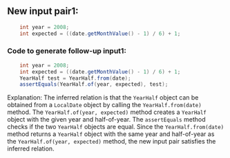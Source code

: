 ## New input pair1:
```java
    int year = 2008;
    int expected = ((date.getMonthValue() - 1) / 6) + 1;
```
### Code to generate follow-up input1:
```java
    int year = 2008;
    int expected = ((date.getMonthValue() - 1) / 6) + 1;
    YearHalf test = YearHalf.from(date);
    assertEquals(YearHalf.of(year, expected), test);
```
Explanation: The inferred relation is that the `YearHalf` object can be obtained from a `LocalDate` object by calling the `YearHalf.from(date)` method. The `YearHalf.of(year, expected)` method creates a `YearHalf` object with the given year and half-of-year. The `assertEquals` method checks if the two `YearHalf` objects are equal. Since the `YearHalf.from(date)` method returns a `YearHalf` object with the same year and half-of-year as the `YearHalf.of(year, expected)` method, the new input pair satisfies the inferred relation.
